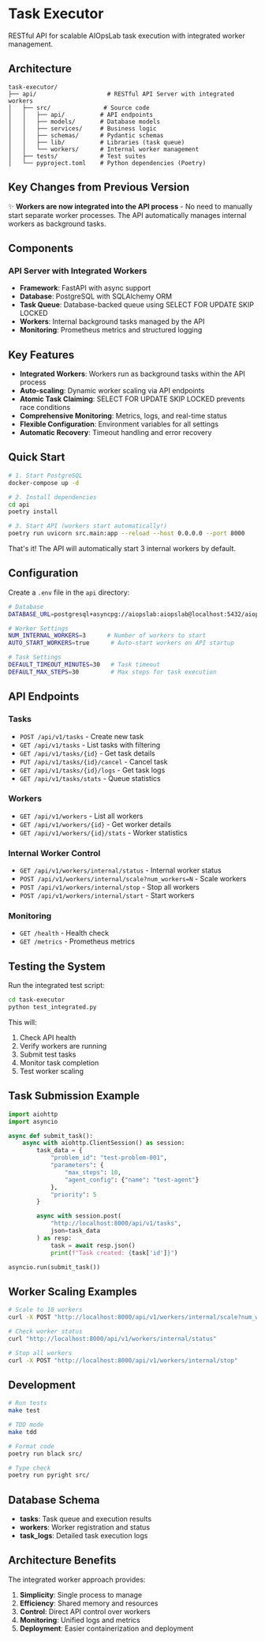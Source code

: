 # Task Executor

RESTful API for scalable AIOpsLab task execution with integrated worker management.

## Architecture

```
task-executor/
├── api/                    # RESTful API Server with integrated workers
│   ├── src/               # Source code
│   │   ├── api/          # API endpoints
│   │   ├── models/       # Database models
│   │   ├── services/     # Business logic
│   │   ├── schemas/      # Pydantic schemas
│   │   ├── lib/          # Libraries (task queue)
│   │   └── workers/      # Internal worker management
│   ├── tests/            # Test suites
│   └── pyproject.toml    # Python dependencies (Poetry)
```

## Key Changes from Previous Version

✨ **Workers are now integrated into the API process** - No need to manually start separate worker processes. The API automatically manages internal workers as background tasks.

## Components

### API Server with Integrated Workers
- **Framework**: FastAPI with async support
- **Database**: PostgreSQL with SQLAlchemy ORM
- **Task Queue**: Database-backed queue using SELECT FOR UPDATE SKIP LOCKED
- **Workers**: Internal background tasks managed by the API
- **Monitoring**: Prometheus metrics and structured logging

## Key Features

- **Integrated Workers**: Workers run as background tasks within the API process
- **Auto-scaling**: Dynamic worker scaling via API endpoints
- **Atomic Task Claiming**: SELECT FOR UPDATE SKIP LOCKED prevents race conditions
- **Comprehensive Monitoring**: Metrics, logs, and real-time status
- **Flexible Configuration**: Environment variables for all settings
- **Automatic Recovery**: Timeout handling and error recovery

## Quick Start

```bash
# 1. Start PostgreSQL
docker-compose up -d

# 2. Install dependencies
cd api
poetry install

# 3. Start API (workers start automatically!)
poetry run uvicorn src.main:app --reload --host 0.0.0.0 --port 8000
```

That's it! The API will automatically start 3 internal workers by default.

## Configuration

Create a `.env` file in the `api` directory:

```bash
# Database
DATABASE_URL=postgresql+asyncpg://aiopslab:aiopslab@localhost:5432/aiopslab

# Worker Settings
NUM_INTERNAL_WORKERS=3      # Number of workers to start
AUTO_START_WORKERS=true      # Auto-start workers on API startup

# Task Settings
DEFAULT_TIMEOUT_MINUTES=30   # Task timeout
DEFAULT_MAX_STEPS=30         # Max steps for task execution
```

## API Endpoints

### Tasks
- `POST /api/v1/tasks` - Create new task
- `GET /api/v1/tasks` - List tasks with filtering
- `GET /api/v1/tasks/{id}` - Get task details
- `PUT /api/v1/tasks/{id}/cancel` - Cancel task
- `GET /api/v1/tasks/{id}/logs` - Get task logs
- `GET /api/v1/tasks/stats` - Queue statistics

### Workers
- `GET /api/v1/workers` - List all workers
- `GET /api/v1/workers/{id}` - Get worker details
- `GET /api/v1/workers/{id}/stats` - Worker statistics

### Internal Worker Control
- `GET /api/v1/workers/internal/status` - Internal worker status
- `POST /api/v1/workers/internal/scale?num_workers=N` - Scale workers
- `POST /api/v1/workers/internal/stop` - Stop all workers
- `POST /api/v1/workers/internal/start` - Start workers

### Monitoring
- `GET /health` - Health check
- `GET /metrics` - Prometheus metrics

## Testing the System

Run the integrated test script:

```bash
cd task-executor
python test_integrated.py
```

This will:
1. Check API health
2. Verify workers are running
3. Submit test tasks
4. Monitor task completion
5. Test worker scaling

## Task Submission Example

```python
import aiohttp
import asyncio

async def submit_task():
    async with aiohttp.ClientSession() as session:
        task_data = {
            "problem_id": "test-problem-001",
            "parameters": {
                "max_steps": 10,
                "agent_config": {"name": "test-agent"}
            },
            "priority": 5
        }

        async with session.post(
            "http://localhost:8000/api/v1/tasks",
            json=task_data
        ) as resp:
            task = await resp.json()
            print(f"Task created: {task['id']}")

asyncio.run(submit_task())
```

## Worker Scaling Examples

```bash
# Scale to 10 workers
curl -X POST "http://localhost:8000/api/v1/workers/internal/scale?num_workers=10"

# Check worker status
curl "http://localhost:8000/api/v1/workers/internal/status"

# Stop all workers
curl -X POST "http://localhost:8000/api/v1/workers/internal/stop"
```

## Development

```bash
# Run tests
make test

# TDD mode
make tdd

# Format code
poetry run black src/

# Type check
poetry run pyright src/
```

## Database Schema

- **tasks**: Task queue and execution results
- **workers**: Worker registration and status
- **task_logs**: Detailed task execution logs

## Architecture Benefits

The integrated worker approach provides:

1. **Simplicity**: Single process to manage
2. **Efficiency**: Shared memory and resources
3. **Control**: Direct API control over workers
4. **Monitoring**: Unified logs and metrics
5. **Deployment**: Easier containerization and deployment